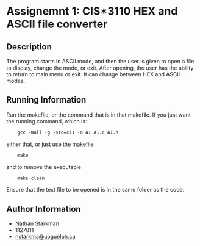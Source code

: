 # Assignemnt 1: CIS*3110 HEX and ASCII file converter

## Description

The program starts in ASCII mode, and then the user is given to open a file to display, change the mode, or exit. After opening, the user
has the ability to return to main menu or exit. It can change between HEX and ASCII modes.

## Running Information

Run the makefile, or the command that is in that makefile. If you just want the running command, which is:

```makefile
    gcc -Wall -g -std=c11 -o A1 A1.c A1.h
```

either that, or just use the makefile

```makefile
    make
```

and to remove the executable

```makefile
    make clean
```

Ensure that the text file to be opened is in the same folder as the code.

## Author Information

* Nathan Starkman
* 1127811
* nstarkma@uoguelph.ca
